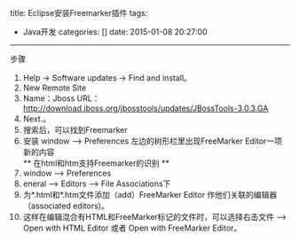 title: Eclipse安装Freemarker插件
tags:
- Java开发  categories: []  date: 2015-01-08 20:27:00---
步骤
1. Help -> Software updates -> Find and install。
2. New Remote Site 
3. Name：Jboss   URL：http://download.jboss.org/jbosstools/updates/JBossTools-3.0.3.GA
4. Next.。
5. 搜索后，可以找到Freemarker
6. 安装   window –> Preferences 左边的树形栏里出现FreeMarker Editor一项新的内容     ** 在html和htm支持Freemarker的识别 **7. window –> Preferences 
8. eneral –> Editors –> File Associations下
9. 为*.html和*.htm文件添加（add）FreeMarker Editor 作他们关联的编辑器（associated editors)。
10. 这样在编辑混合有HTML和FreeMarker标记的文件时，可以选择右击文件 –> Open with HTML Editor 或者 Open with FreeMarker Editor。